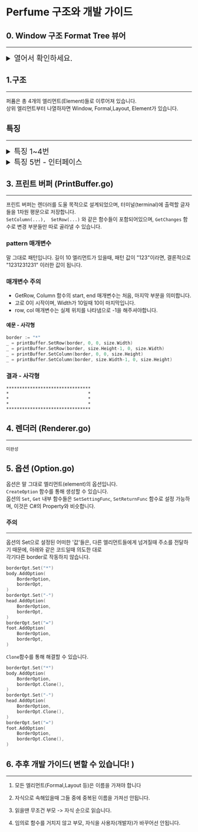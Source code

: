Perfume 구조와 개발 가이드
======================
## 0. Window 구조 Format Tree 뷰어
--------------------
<details>
<summary style="font-size:15pt"> 열어서 확인하세요.</summary>

```
window := NewWindow(NewSize(32, 80))
body := NewBody(NewSize(32, 80), "MainBody")
stack := NewLayout(StackLayoutType,"MyLayout")
input := NewElement(InputElementType, "MyInput", NewRelativeLocation(5, 10))

_ = body.AddChild(stack)
_ = stack.AddChild(input)
_ = window.Add(body)

renderer := NewRenderer(window)

renderer.PrintStruct(ElementsPrintDepth, map[PrintLineForm]*Parseable{
	WindowLine:   NewParseable("Window || (%Size%) || (%ChildrenLen%) ||\n\n"),
	FormalsLine:  NewParseable("-- (%Name%) Formal --\n"),
	LayoutsLine:  NewParseable("\t└--(%Type%)layout %Name%\n"),
	ElementsLine: NewParseable("\t\t└--(%Type%)element LOC:%RelLocation%\n"),
})
```  
위와 같은 코드로 Renderer를 만든 후,  
PrintStruct함수로 Window와 그 하위 객체들에 대한 그림을 그리나, %PROPERTY%로 묶은 문자열로, 자율적으로 출력(Printing) 방법을 고칠 수 있습니다.   
더 자세한 부분은 <span style="font-weight:bold;color:#003f69">parser.go</span> 의 PrintPropertyType를 봐주세요.

</details>

## 1.구조
--------------  

퍼퓸은 총 4개의 엘리먼트(Element)들로 이루어져 있습니다.  
상위 엘리먼트부터 나열하자면 Window, Formal,Layout, Element가 있습니다.  

## 특징
------------
<details>
<summary style="font-size:15pt"> 특징 1~4번 </summary>

1. ### Window 엘리먼트는 형식이 1개입니다.  
---
절대로 변경될 수 없으며, 빌더(Builder) 역할을 합니다.  
Window에는 Children이 있는데, 그것들은 모두 IFormal입니다.  

2. ### Formal 엘리먼트는 Window보다 작거나 같아야합니다.  
---
Formal 엘리먼트는 ILayout들만을 Children으로 가집니다.  

3. ### Layout 엘리먼트는 2가지 입니다.  
----

첫째, 스택 레이아웃  
이것은 자식의 RelativeLocation 속성을 무력화시킵니다.  
자신의 Orientation 속성에 따라서 가로, 세로 스택의 형태만 가집니다.  

둘째, 프리 레이아웃
이것은 자식의 RelativeLocation 속성을 고려해 자식의 위치를 정합니다. 그 외 특별한 속성은 존재 하지 않습니다.  

셋째, 부모 엘리먼트로써 IFormal을 가지며, 자식 엘리먼트를 IElement의 형태로 가집니다.

4. ### Element 엘리먼트
----

부모 엘리먼트로 ILayout을 가지며 다양한 속성이 적용 될 수 있고, 가장 많이 커스텀 엘리먼트가 발생될 수 있습니다.

</details>  

<details>
<summary style="font-size:15pt"> 특징 5번 - 인터페이스 </summary>

5. ### 인터페이스 IFormal, ILayout, IElement
-----
이것 외에 iFormalElement, iLayoutElement, iElement등이 존재하는데, 이것은 구조체 FormalElement, LayoutElement, Element의 인터페이스 들입니다.  
 그리고 이 구조체들은 FreeLayout, Input 등의 엘리먼트들의 필수요소가 됩니다.   
> 즉, Head 구조체에는 FormalElement가 있는데, FormalElement는 iFormalElement를 따르니까, iFormalELement 형식의 변수에 Head의 FormalElement(Head.FormalElement입니다. Head가 아닙니다!)가 들어갈 수 있습니다. 그런데 이렇게 하면 각 커스텀 엘리먼트들이나 Input, Text와 같은 엘리먼트들에 특성을 부여하기 매우 어렵습니다. 그래서 ILayout과 IFormal, IElement와 같이 iFormal .. iLayout ... iElement 의 필수 함수들을 구현한것을 포함하는 새로운 인터페이스를 만들었습니다. 이렇게 한다면, Input 과 같은 구조체에 따로 InputStyles와 같은 함수 등을 추가 하여도, IElement형식의 변수에 저장이 가능합니다.    

>> 결론적으로, 소문자 i 로 시작하는 인터페이스들은 모든 엘리먼트들이 기본으로 갖춰야 할 것들을 선언하며, LayoutElement, Element, FormalElement들은 이것들을 구현하고 있습니다. 따라서 우리는, 커스텀 엘리먼트를 생성할때 원하는 엘리먼트에 따라 코드 구현이 가능합니다.
```
type Input struct {
	kind InputType
    //불러온 Element구조체가 이미 iElement인터페이스의 필수 함수들을 모두 구현한 상태입니다.
	Element
}
```
>>위 코드 처럼 Input 구조체를 구현 하며 Element 규칙을 따를 수 있습니다.

type.go에서  ~ElementType의 상수들의 구조체를 매개변수로 받고싶을땐, IFormal, ILayout, IElement 인터페이스를 사용하여 받을 수 있습니다.
마지막으로 쉽게 말해 구조체와 인터페이스들은 아래와 같이 대응됩니다.
```
FormalElement -> iFormalElement
LayoutElement -> iLayoutElement
Element -> iElement

//IFormal을 구현한 것은 필연적으로 iFormalElement를 구현합니다
IFormal -> iFormalElement

ex)
Footer == IFormal                      // true
Footer.FormalElement == iFormalElement // true
```

</details>

## 3. 프린트 버퍼 (PrintBuffer.go)
-------------------

프린트 버퍼는 렌더러를 도울 목적으로 설계되었으며, 터미널(terminal)에 출력할 글자들을 1차원 평문으로 저장합니다.  
``` SetColumn(...),  SetRow(...) ``` 와 같은 함수들이 포함되어있으며, ``` GetChanges ``` 함수로 변경 부분들만 따로 골라낼 수 있습니다.

### pattern 매개변수

말 그대로 패턴입니다. 길이 10 엘리먼트가 있을때, 패턴 값이 "123"이라면, 결론적으로 "1231231231" 이러한 값이 됩니다.

### 매개변수 주의
- GetRow, Column 함수의 start, end 매개변수는 처음, 마지막 부분을 의미합니다.
- 고로 0이 시작이며, Width가 10일때 10이 마지막입니다.
- row, col 매개변수는 실제 위치를 나타냄으로 -1을 해주셔야합니다.

#### 예문 - 사각형
``` Go
border := "*"  
_ = printBuffer.SetRow(border, 0, 0, size.Width)
_ = printBuffer.SetRow(border, size.Height-1, 0, size.Width)
_ = printBuffer.SetColumn(border, 0, 0, size.Height)
_ = printBuffer.SetColumn(border, size.Width-1, 0, size.Height)
```

### 결과 - 사각형
```
********************************
*                              *
*                              *
*                              *
********************************
```

## 4. 렌더러 (Renderer.go)
-------------------

```
미완성
```

## 5. 옵션 (Option.go) 

옵션은 말 그대로 엘리먼트(element)의 옵션입니다.  
```CreateOption``` 함수를 통해 생성할 수 있습니다.  
옵션의 ```Set```, ```Get``` 내부 함수들은 ```SetSettingFunc```, ```SetReturnFunc``` 함수로 설정 가능하며, 이것은 C#의 Property와 비슷합니다.  

### 주의
-----------
옵션의 Set으로 설정된 어떠한 '값'들은, 다른 엘리먼트들에게 넘겨질때 주소를 전달하기 때문에, 아래와 같은 코드일때 의도한 대로  
각기다른 border로 작동하지 않습니다.  
``` Go
borderOpt.Set("*")
body.AddOption(
	BorderOption,
	borderOpt,
)
borderOpt.Set("-")
head.AddOption(
	BorderOption,
	borderOpt,
)
borderOpt.Set("=")
foot.AddOption(
	BorderOption,
	borderOpt,
)
```

```Clone```함수를 통해 해결할 수 있습니다.
``` Go
borderOpt.Set("*")
body.AddOption(
	BorderOption,
	borderOpt.Clone(),
)
borderOpt.Set("-")
head.AddOption(
	BorderOption,
	borderOpt.Clone(),
)
borderOpt.Set("=")
foot.AddOption(
	BorderOption,
	borderOpt.Clone(),
)
```

## 6. 추후 개발 가이드( 변할 수 있습니다! )
----------------
1. 모든 엘리먼트(Formal,Layout 등)은 이름을 가져야 합니다  

2. 자식으로 속해있을때 그들 중에 중복된 이름을 가져선 안됩니다.  

3. 읽을땐 무조건 부모 -> 자식 순으로 읽습니다.

4. 임의로 함수를 거치지 않고 부모, 자식을 사용자(개발자)가 바꾸어선 안됩니다.